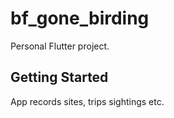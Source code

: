 # bf_gone_birding

Personal Flutter project.

## Getting Started

App records sites, trips sightings etc.